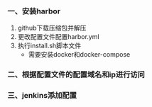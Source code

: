 ### 一、安装harbor

1. github下载压缩包并解压
2. 更改配置文件配置harbor.yml
3. 执行install.sh脚本文件
   - 需要安装docker和docker-compose

### 二、根据配置文件的配置域名和ip进行访问

### 三、jenkins添加配置
